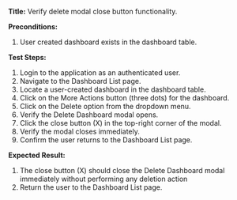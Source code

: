 **Title:** Verify delete modal close button functionality.

**Preconditions:**
1. User created dashboard exists in the dashboard table.


**Test Steps:**
1. Login to the application as an authenticated user.
2. Navigate to the Dashboard List page.
3. Locate a user-created dashboard in the dashboard table.
4. Click on the More Actions button (three dots) for the dashboard.
5. Click on the Delete option from the dropdown menu.
6. Verify the Delete Dashboard modal opens.
7. Click the close button (X) in the top-right corner of the modal.
8. Verify the modal closes immediately.
9. Confirm the user returns to the Dashboard List page.

**Expected Result:**
1. The close button (X) should close the Delete Dashboard modal immediately without performing any deletion action
2. Return the user to the Dashboard List page.